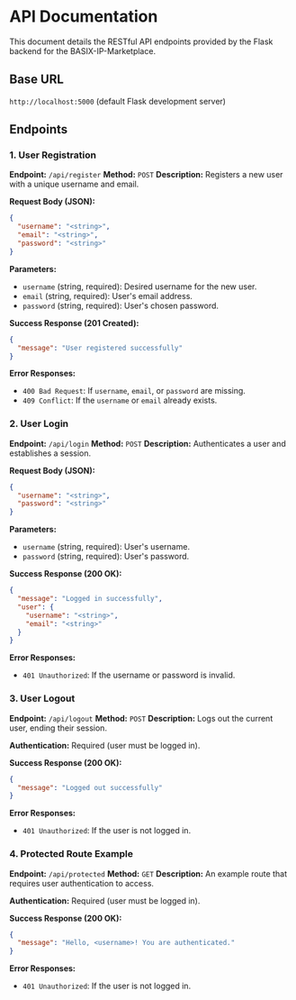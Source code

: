 # API Documentation

This document details the RESTful API endpoints provided by the Flask backend for the BASIX-IP-Marketplace.

## Base URL

`http://localhost:5000` (default Flask development server)

## Endpoints

### 1. User Registration

**Endpoint:** `/api/register`
**Method:** `POST`
**Description:** Registers a new user with a unique username and email.

**Request Body (JSON):**

```json
{
  "username": "<string>",
  "email": "<string>",
  "password": "<string>"
}
```

**Parameters:**
- `username` (string, required): Desired username for the new user.
- `email` (string, required): User's email address.
- `password` (string, required): User's chosen password.

**Success Response (201 Created):**

```json
{
  "message": "User registered successfully"
}
```

**Error Responses:**
- `400 Bad Request`: If `username`, `email`, or `password` are missing.
- `409 Conflict`: If the `username` or `email` already exists.

### 2. User Login

**Endpoint:** `/api/login`
**Method:** `POST`
**Description:** Authenticates a user and establishes a session.

**Request Body (JSON):**

```json
{
  "username": "<string>",
  "password": "<string>"
}
```

**Parameters:**
- `username` (string, required): User's username.
- `password` (string, required): User's password.

**Success Response (200 OK):**

```json
{
  "message": "Logged in successfully",
  "user": {
    "username": "<string>",
    "email": "<string>"
  }
}
```

**Error Responses:**
- `401 Unauthorized`: If the username or password is invalid.

### 3. User Logout

**Endpoint:** `/api/logout`
**Method:** `POST`
**Description:** Logs out the current user, ending their session.

**Authentication:** Required (user must be logged in).

**Success Response (200 OK):**

```json
{
  "message": "Logged out successfully"
}
```

**Error Responses:**
- `401 Unauthorized`: If the user is not logged in.

### 4. Protected Route Example

**Endpoint:** `/api/protected`
**Method:** `GET`
**Description:** An example route that requires user authentication to access.

**Authentication:** Required (user must be logged in).

**Success Response (200 OK):**

```json
{
  "message": "Hello, <username>! You are authenticated."
}
```

**Error Responses:**
- `401 Unauthorized`: If the user is not logged in.